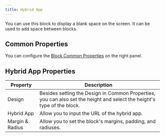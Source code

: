 ```yaml
---
title: Hybrid App
---
```


You can use this block to display a blank space on the screen. It can be used to add space between blocks.

## Common Properties

You can configure the [Block Common Properties](overview#block-common-properties) on the right panel.

## Hybrid App Properties

| Property | Description |
| -------- | ----------- |
| Design | Besides setting the Design in Common Properties, you can also set the height and select the height's type of the block. |
| Hybrid App | Allow you to input the URL of the hybrid app. |
| Margin & Radius | Allow you to set the block's margins, padding, and radiuses. |

